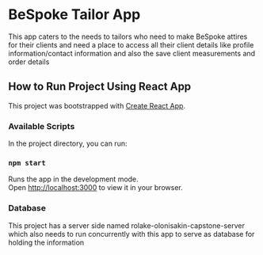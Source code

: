 # BeSpoke Tailor App
This app caters to the needs to tailors who need to make BeSpoke attires for their clients and need a place to access all their client details like profile information/contact information and also the save client measurements and order details


## How to Run Project Using React App

This project was bootstrapped with [Create React App](https://github.com/facebook/create-react-app).

### Available Scripts

In the project directory, you can run:

### `npm start`

Runs the app in the development mode.\
Open [http://localhost:3000](http://localhost:3000) to view it in your browser.

### Database
This project has a server side named rolake-olonisakin-capstone-server which also needs to run concurrently with this app to serve as database for holding the information









